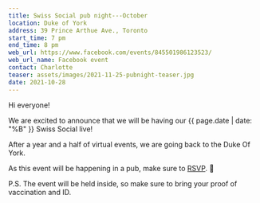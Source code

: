 ```yaml
---
title: Swiss Social pub night---October
location: Duke of York
address: 39 Prince Arthue Ave., Toronto
start_time: 7 pm
end_time: 8 pm
web_url: https://www.facebook.com/events/845501986123523/
web_url_name: Facebook event
contact: Charlotte
teaser: assets/images/2021-11-25-pubnight-teaser.jpg
date: 2021-10-28
---
```


Hi everyone!

We are excited to announce that we will be having our {{ page.date | date: "%B"
}} Swiss Social live!

After a year and a half of virtual events, we are going back to the Duke Of
York.

As this event will be happening in a pub, make sure to [RSVP].
:slightly_smiling_face:

P.S. The event will be held inside, so make sure to bring your proof of
vaccination and ID.

[rsvp]: <{{ page.web_url }}>
